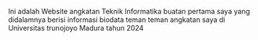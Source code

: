 Ini adalah Website angkatan Teknik Informatika buatan pertama saya yang didalamnya berisi informasi biodata teman teman angkatan saya di Universitas trunojoyo Madura tahun 2024
